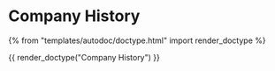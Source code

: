 # Company History

{% from "templates/autodoc/doctype.html" import render_doctype %}

{{ render_doctype("Company History") }}

<!-- jinja --><!-- static -->
